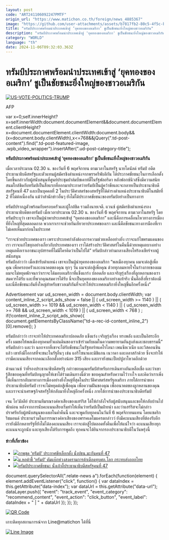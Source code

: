 ```yaml
---
layout: post
code: "ART241106092247PMTF"
origin_url: "https://www.matichon.co.th/foreign/news_4885367"
image: "https://github.com/user-attachments/assets/b7817fb2-80c5-4f5c-b602-70f4318e6cbd"
title: "ทรัมป์ประกาศพร้อมนำประเทศเข้าสู่ ‘ยุคทองของอเมริกา’ ชูเป็นชัยชนะยิ่งใหญ่ของชาวอเมริกัน"
description: "ทรัมป์ประกาศพร้อมนำประเทศเข้าสู่ 'ยุคทองของอเมริกา' ชูเป็นชัยชนะยิ่งใหญ่ของชาวอเมริกัน "
category: "WORLD"
language: "th"
date: 2024-11-06T09:32:03.363Z
---
```


# ทรัมป์ประกาศพร้อมนำประเทศเข้าสู่ ‘ยุคทองของอเมริกา’ ชูเป็นชัยชนะยิ่งใหญ่ของชาวอเมริกัน

[![](https://www.matichon.co.th/wp-content/uploads/2024/11/dntw-728x382.jpg "US-VOTE-POLITICS-TRUMP")](https://www.matichon.co.th/wp-content/uploads/2024/11/dntw.jpg)

AFP

var x=0;self.innerHeight?x=self.innerWidth:document.documentElement&&document.documentElement.clientHeight?x=document.documentElement.clientWidth:document.body&&(x=document.body.clientWidth),x<=768&&jQuery(".td-post-content").find(".td-post-featured-image, .wpb\_video\_wrapper").insertAfter(".ud-post-category-title");

**ทรัมป์ประกาศพร้อมนำประเทศเข้าสู่ ‘ยุคทองของอเมริกา’ ชูเป็นชัยชนะยิ่งใหญ่ของชาวอเมริกัน** 

เมื่อเวลาประมาณ 02.30 น. ของวันที่ 6 พฤศจิกายน ตามเวลาในสหรัฐ นายโดนัลด์ ทรัมป์ อดีตประธานาธิบดีสหรัฐและตัวแทนผู้สมัครชิงตำแหน่งจากพรรครีพับลิกัน ได้ประกาศชัยชนะในการเลือกตั้งโดยขึ้นกล่าวกับผู้สนับสนุนที่ศูนย์ประชุมปาล์มบีชเคาท์ตี้ในรัฐฟลอริดา หลังฟอกซ์นิวส์ซึ่งมีความสนิทสนมใกล้ชิดกับทรัมป์เป็นสื่อแรกที่ออกมาประกาศว่าทรัมป์เป็นผู้คว้าชัยและจะกลายเป็นประธานาธิบดีสหรัฐคนที่ 47 และเป็นบุคคลที่ 2 ในประวัติศาสตร์ของสหรัฐที่ได้ดำรงตำแหน่งประธานาธิบดีในสมัยที่ 2 ที่ไม่ต่อเนื่องกัน แม้ว่าสำนักข่าวอื่นๆ ยังไม่ได้ประกาศชัยชนะของทรัมป์อย่างเป็นทางการ

ทรัมป์ปรากฎตัวพร้อมกับครอบครัวและผู้ใกล้ชิด รวมถึงนายเจดี. แวนซ์ คู่สมัครชิงตำแหน่งรองประธานาธิบดีของทรัมป์ เมื่อเวลาประมาณ 02.30 น. ของวันที่ 6 พฤศจิกายน ตามเวลาในสหรัฐ โดยทรัมป์ระบุว่า เขาจะเป็นผู้นำพาประเทศเข้าสู่ “ยุคทองของอเมริกา” และนี่คือการเคลื่อนไหวทางการเมืองที่ยิ่งใหญ่ที่สุดตลอดกาล พวกเราเราจะช่วยกันเยียวยาประเทศของเรา และนี่คือชัยชนะทางการมืองที่เราไม่เคยเห็นมาก่อนในประเทศ

“เราจะช่วยประเทศของเรา เพราะประเทศกำลังต้องการความช่วยเหลืออย่างยิ่ง เราจะแก้ไขพรมแดนของเรา เราจะแก้ไขทุกอย่างเกี่ยวกับประเทศของเรา เราได้สร้างประวัติศาสตร์ในคืนนี้ด้วยเหตุผลบางอย่าง เหตุผลคือเราเอาชนะอุปสรรคที่ไม่มีใครคิดว่าเป็นไปได้” ทรัมป์กล่าวท่ามกลางเสียงโห่ร้องเชียร์จากผู้สนับสนุน  
ทรัมป์กล่าวว่า เมื่อเข้ารับตำแหน่ง เขาจะเป็นผู้นำยุคทองของอเมริกา “พลเมืองทุกคน ผมจะต่อสู้เพื่อคุณ เพื่อครอบครัวและอนาคตของคุณ ทุกๆ วัน ผมจะต่อสู้เพื่อคุณ ด้วยทุกลมหายใจในร่างกายของผม ผมจะไม่หยุดพักจนกว่าเราจะได้มอบอเมริกาที่แข็งแกร่ง ปลอดภัย และเจริญรุ่งเรืองที่ลูกหลานของเราสมควรได้รับ และที่พวกคุณสมควรได้รับ นี่จะเป็นยุคทองของอเมริกาอย่างแท้จริง นั่นคือสิ่งที่เราต้องมี และนี่คือชัยชนะอันยิ่งใหญ่สำหรับชาวอเมริกันที่จะทำให้ประเทศอเมริกายิ่งใหญ่ขึ้นอีกครั้งหนึ่ง”

Advertisement var ud\_screen\_width = document.body.clientWidth; var content\_inline\_2\_script\_ads\_show = false || ( ud\_screen\_width >= 1140 ) || ( ud\_screen\_width >= 1019 && ud\_screen\_width < 1140 ) || ( ud\_screen\_width >= 768 && ud\_screen\_width < 1019 ) || ( ud\_screen\_width < 768 ) ; if(!content\_inline\_2\_script\_ads\_show){ document.getElementsByClassName("td-a-rec-id-content\_inline\_2")\[0\].remove(); }

ทรัมป์กล่าวว่า เราจะทำให้ประเทศอเมริกาปลอดภัย แข็งแร่ง เจริญรุ่งเรือง ทรงพลัง และเป็นอิสระอีกครั้ง ผมขอให้พลเมืองทุกคนทั่วแผ่นดินของเราเข้าร่วมกับผมในความพยายามอันสูงส่งและชอบธรรมนี้” ทรัมป์กล่าว และว่า นอกจากที่เขาจะได้รับชัยชนะในรัฐทอร์ทแคโรไลนา เพนซิลเวเนีย และวิสคอนซินแล้ว เขายังมีโอกาสที่จะชนะในรัฐอื่นๆ เช่น แอริโซนาและมิชิแกน เนวาดา และอลาสก้าด้วย ซึ่งจะทำให้เรามีคะแนนเสียงจากคณะเลือกตั้งอย่างน้อย 315 เสียง และเรายังชนะป็อปปูลาโหวดอีกด้วย

ด้านแวนซ์ ว่าที่รองประธานาธิบดีสหรัฐ กล่าวขอบคุณทรัมป์สำหรับการเดินทางอันเหลือเชื่อ และว่าเขารู้สึกขอบคุณที่ทรัมป์อนุญาตให้เขาได้ร่วมเดินทางนี้ด้วย ขอบคุณสำหรับความไว้วางใจ และคิดว่าเราเพิ่งได้เห็นการกลับมาทางการเมืองอย่างยิ่งใหญ่ที่สุดในประวัติศาสตร์สหรัฐอเมริกา ภายใต้การนำของประธานาธิบดีทรัมป์ เราจะไม่หยุดต่อสู้เพื่อคุณ เพื่อความฝันของคุณ เพื่ออนาคตของลูกหลานของคุณ และเราจะนำเศรษฐกิจสหรัฐให้กลับมายิ่งใหญ่อีกครั้งหนึ่ง ภายใต้การนำของประธานาธิบดีทรัมป์

เจน โอ’มัลลีย์ ประธานทีมรณรงค์หาเสียงของแฮร์ริส ได้ให้กำลังใจกับผู้สนับสนุนและขอให้กลับบ้านไปพักผ่อน หลังจากการนับคะแนนเสียงเริ่มทำให้เห็นว่าทรัมป์เป็นฝ่ายนำ และว่าแฮร์ริสจะไม่กล่าวปราศรัยกับผู้สนับสนุนของเธอในค่ำคืนนี้ และจะพูดกับทุกคนในวันที่ 6 พฤศจิกายนแทน โดยแซดริก ริชมอนด์ ประธานร่วมในการรณรงค์หาเสียงของพรรคเดโมแครตกล่าวว่ ยังมีคะแนนเสียงที่ต้องรับอีก เรายังมีอีกหลายรัฐที่ยังไม่ได้ลงคะแนนเสียง เราจะต่อสู้ไปตลอดทั้งคืนเพื่อให้แน่ใจว่า คะแนนเสียงทุกคะแนนจะถูกนับ และทุกเสียงได้รับการพูดถึง ทุกคนจะได้ยินจากรองประธานาธิบดีในวันพรุ่งนี้

#### ข่าวที่เกี่ยวข้อง

*   [![](https://www.matichon.co.th/wp-content/uploads/2024/11/ทรัมป์-เอเอฟพี-728.jpg)ภาพชุด ‘ทรัมป์’ ประกาศชัยเลือกตั้ง นั่งปธน.มะกันคนที่ 47](https://www.matichon.co.th/foreign/news_4885256)  
*   [![](https://www.matichon.co.th/wp-content/uploads/2024/11/t8.jpg)ม.หอค้าชี้ ‘ทรัมป์’ คัมแบ๊กห่วงสงครามการค้าเดือดทุบศก.โลก กระทบส่งออกไทย](https://www.matichon.co.th/economy/news_4885209)
*   [![](https://www.matichon.co.th/wp-content/uploads/2024/11/ทรัมป์-เอพี-4-728.jpg)ทรัมป์ประกาศชัยชนะ นั่งเก้าอี้ประธานาธิบดีสหรัฐคนที่ 47](https://www.matichon.co.th/foreign/news_4885021)

document.querySelectorAll(".relate-news a").forEach(function(element) { element.addEventListener("click", function() { var dataIndex = this.getAttribute("data-index"); var dataUrl = this.getAttribute("data-url"); dataLayer.push({ "event": "track\_event", "event\_category": "recommend\_content", "event\_action": "click\_button", "event\_label": dataIndex + " | " + dataUrl }); }); });

[![QR Code](https://www.matichon.co.th/wp-content/uploads/2023/07/wob1371z.jpg)](https://lin.ee/ht0nDxX)

เกาะติดทุกสถานการณ์จาก Line@matichon ได้ที่นี่

[![Line Image](https://www.matichon.co.th/wp-content/uploads/2023/07/th.png)](https://lin.ee/ht0nDxX)